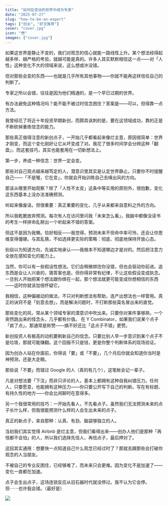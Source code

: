 ```yaml
---
title: "如何在变动的世界中成为专家"
date: "2025-07-27"
slug: "how-to-be-an-expert"
tags: ["创业", "好文推荐"]
cover: "cover.jpg"
icon: "😎"
images: ["cover.jpg"]
---
```

如果这世界是静止不变的，我们对观念的信心就能一路线性上升。某个想法经得起越多样、越严格的考验，就越可能是真的。许多人其实默默相信这一点——对「人性」这种变化不大的领域来说，这么想或许没错。



但对那些会变的东西——也就是几乎所有其他事物——你就不能再这样信任自己的判断了。



专家之所以会错，往往是因为他们精通的，是一个早已过期的世界。



有办法避免这种情况吗？能不能不被过时信念困住？答案是——可以，但得靠一点方法。



我曾经花了将近十年投资早期新创，而颇具讽刺的是，要在这领域成功，靠的正是不断砍掉重练信念的能力。



那些真正值得注意的新创点子，一开始几乎都看起来像烂主意，原因很简单：世界才刚变，而这个变化刚好让它从坏变成了对。我花了很多时间学会分辨这种「翻盘」，而这套技巧，其实也能套用在一切新想法上。



第一步，养成一种信念：世界一定会变。



那些对自己观点越来越笃定的人，潜意识里其实是认定世界静止。只要你不时提醒自己——「不是喔，它在变」，你就会开始训练自己去嗅出风的方向。



那该从哪里开始观察？除了「人性不太变」这条中等实用的原则外，很抱歉，变化这东西基本上没办法准确预测。



听起来像废话，但很重要：真正重要的变化，几乎从来都来自意料之外的方向。



所以我乾脆放弃预测。每次有人在访问里问我「未来怎么看」，我脑中都像没读书的考生一样拼命乱掰出一个听起来不错的答案。



但这不是因为我懒。恰好相反——我觉得，预测未来不但命中率可怜，还会让你思维变得僵硬。与其乱猜，不如选择更实际的策略：彻底、彻底地保持开放心态。



别自以为知道方向，先诚实地承认——我根本不知道哪边才是对的。然后把注意力全放在感知变化的能力上。



当然，你可以有一些假设性想法。它们会稍微绑住你没错，但也会驱动你前进。追东西是会让人兴奋的，猜答案也是。但你得非常有纪律，不让这些假设变成执念。
一旦别人开始把某个想法跟你绑在一起，那个想法就更可能变成你想相信的东西——这时你就该加倍怀疑它。



我相信，这种偏被动的做法，不只对判断想法有帮助，连产出想法也一样管用。真正的诀窍不是「刻意去想」，而是解决问题时，不打断那些莫名冒出来的直觉。



那些变化的风，常从某个领域专家的潜意识中吹出来。只要你对某件事够熟，一个突然跳出来的怪念头，几乎都有价值。
在 Y Combinator，如果我们说某个点子「疯了点」，那通常是称赞——搞不好还比「这点子不错」更赞。



新创投资人有极高的动机要刷新自己的信念。只要比别人早一步意识到某个点子不是垃圾，那就可能赚翻。这个回报不只是钱，更是你整个判断体系的现场验证。



因为创办人站在你面前，你得说「要」或「不要」，几个月后你就会知道你当时是神预测，还是大走眼。



那些说「不要」而错过 Google 的人（真的有几个），这笔帐会记一辈子。



凡是对想法要「下注」而非只评论的人，基本上都拥有这种自我纠错压力。任何人，只要愿意，也能拥有这种压力——你只要公开写下自己的判断。写在有标题、有持久性的地方——你会比闲聊时在意得多。



另一个我很常用的技巧：一开始先看人，不先看点子。虽然我们无法预测未来的点子长什么样，但我很能预测什么样的人会生出未来的点子。



真正的新点子，来自那种：认真、有劲、脑袋够独立的人。



当初我们其实觉得 Airbnb 是烂主意，但我们看得出来——创办人他们是那种「再怪都不会怕」的人，所以我们选择先信人、再信点子，最后押对了。



这招其实通用：想要快一点知道自己什么观念已经过时了？那就去跟那些会打破你观念的人当朋友。



不被自己的专业反困住，已经够难了，而未来只会更难。因为变化不是加速了——变化一直都在加速。



点子会生出点子，这场连锁反应从旧石器时代就没停过。我不认为它会停。
但⋯⋯也许我会错。（最好是）




![](https://prod-files-secure.s3.us-west-2.amazonaws.com/112d0858-5090-4d34-a606-b75eb8d65fd2/46476355-9cf3-4e99-9b7a-3531bc426380/1000202064.png?X-Amz-Algorithm=AWS4-HMAC-SHA256&X-Amz-Content-Sha256=UNSIGNED-PAYLOAD&X-Amz-Credential=ASIAZI2LB466ZSLH6FCT%2F20250910%2Fus-west-2%2Fs3%2Faws4_request&X-Amz-Date=20250910T171109Z&X-Amz-Expires=3600&X-Amz-Security-Token=IQoJb3JpZ2luX2VjEIn%2F%2F%2F%2F%2F%2F%2F%2F%2F%2FwEaCXVzLXdlc3QtMiJHMEUCIQDNsPcPA079IguCDqJ2fPQttuNpXwckJlp85efp4f%2Fj8gIgN33rqupBXfjf1Don71WsyBf5ljER5IneGPoxgpz5ZTcqiAQI8f%2F%2F%2F%2F%2F%2F%2F%2F%2F%2FARAAGgw2Mzc0MjMxODM4MDUiDMrI5pYTuTo0OyauWCrcA1qAxigLZR9pPeVGXuEOvfAoaQQxewcMMe%2FCL5eaiec3UDt%2FHe6mpSrMym4xQCg%2F96hpiLMG4EkwzC%2BShL%2BOwPZW%2BuO9g%2F8a2KMUI4NgTdeHb0I5gM5Sc0IMe97UEpfgxV1NQdk3YKyt8IuWXVJRaJai7Vtagd%2FY2o4PE13xhl5%2FXe55w11yAdl7ZrigqY2gZQHmDw5y5dKfaft%2Fl9obUm1nhhWqCBpPhtaWzOh690VIxNeP%2BLsDkzogIIWmOhlISZfeYFJtIbKQj0mBMJoAAA3MJ%2B5ooapX8jLsD09DzBa9z6IHPv1VPnaccR%2Fc3WtA7XynIRDJ738BSpCicIae8O1%2Bl7XyLHRimLSQQJGUNO45jAW%2B00wdSN7x9b8EXYxdv4eDJ%2FA2cd43eJwE9S5KIkWrXtRbd1nXwrHB1XiZNXtoSYhDh7YXnXsntkWH3sx2dPNUgvLQNBcxnUELy0DQtqe%2Bc4A%2FeKrGygvL5CGGvntBVWpkR0klxA7c6ADAy1tjUNTDvdHhWYfx4%2B7U7BURoYZPks0VkV312DOdRRhT6Xb3mpbzcV2ztZlmZqsna8So11TT0r%2B1woLJGI3sQ3DXkV0PHUnzNQyJAR3hlb2Aiv9wOGOLPcETsYuSmP4tMOrKhsYGOqUByQTIvW9dKVykB0he7hUmsTC1PYgYMQOtsoiOkwzing8W0siDHigPr2ON5jRFxzCMLSZ1iNsNMhPV0VJyNiHtCejovb5I4DF0oVD1hINs4ksdOLD8O%2FHjHaovDD5n%2F2TLWfrpFfeMDSoKQhnVvxUoPGjJXWiLqMv705eCgBqK3%2FguZlKO1dYfJHqzk5BmMBCB8DGiydGE7AIlIaPSSTLF0RQFkwP%2B&X-Amz-Signature=ae05c760c4600fb2025e44e675677be821429dd991a6f0376e00a48fbd3491d9&X-Amz-SignedHeaders=host&x-amz-checksum-mode=ENABLED&x-id=GetObject)

